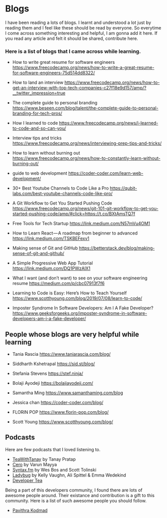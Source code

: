 # Blogs

I have been reading a lots of blogs. I learnt and understood a lot just by reading them and I feel like these should be read by everyone.  So everytime I come across something interesting and helpful, I am gonna add it here. If you read any article and felt it should be shared, contribute here. 
### Here is a list of blogs that I came across while learning. 

  * How to write great resume for software engineers 
  https://www.freecodecamp.org/news/how-to-write-a-great-resume-for-software-engineers-75d514dd8322/
  
  * How to land an interview 
  https://www.freecodecamp.org/news/how-to-get-an-interview-with-top-tech-companies-c27f18e9d157/amp/?__twitter_impression=true
  
  * The complete guide to personal branding
  https://www.beseen.com/blog/talent/the-complete-guide-to-personal-branding-for-tech-pros/
  
  * How I learned to code 
  https://www.freecodecamp.org/news/i-learned-to-code-and-so-can-you/
  
  * Interview tips and tricks
  https://www.freecodecamp.org/news/interviewing-prep-tips-and-tricks/
  
  * How to learn without burning out
  https://www.freecodecamp.org/news/how-to-constantly-learn-without-burning-out/
  
  * guide to web development
  https://coder-coder.com/learn-web-development/
  
  * 30+ Best Youtube Channels to Code Like a Pro
  https://qubit-labs.com/best-youtube-channels-code-like-pro/
  
  * A Git Workflow to Get You Started Pushing Code
  https://www.freecodecamp.org/news/git-101-git-workflow-to-get-you-started-pushing-code/amp/#click=https://t.co/BXtAmsTQ7f
  
  * Free Tools for Tech Startup
  https://link.medium.com/N57mVu4OM1
  
  * How to Learn React — A roadmap from beginner to advanced
  https://link.medium.com/TSKBEFexv1
  
  * Making sense of Git and GitHub
  https://betterstack.dev/blog/making-sense-of-git-and-github/
  
  * A Simple Progressive Web App Tutorial
  https://link.medium.com/DQ1PWzAlX1
  
  * What I want (and don’t want) to see on your software engineering resume
  https://medium.com/p/cbc07913f7f6
  
  * Learning to Code is Easy: Here’s How to Teach Yourself
  https://www.scotthyoung.com/blog/2019/07/08/learn-to-code/
  
  * Imposter Syndrome In Software Developers: Am I A Fake Developer?
  https://www.geeksforgeeks.org/imposter-syndrome-in-software-developers-am-i-a-fake-developer/
  
  ## People whose blogs are very helpful while learning
  
  * Tania Rascia https://www.taniarascia.com/blog/
  
  * Siddharth Kshetrapal https://sid.st/blog/
  
  * Stefania Stevens https://stef.ninja/
  
  * Bolaji Ayodeji https://bolajiayodeji.com/

  * Samantha Ming https://www.samanthaming.com/blog 
  
  * Jessica chan https://coder-coder.com/blog/
  
  * FLORIN POP https://www.florin-pop.com/blog/ 
  
  * Scott Young https://www.scotthyoung.com/blog/ 
  
  ## Podcasts
  Here are few podcasts that I loved listening to.
  * [TeaWithTanay](https://teawithtanay.com/) by Tanay Pratap
  * [Cero](https://www.youtube.com/watch?v=urhMZSeG33U&list=PLSAVyiM48sqsbznpqLl2l4xR0e7gWJ2T-) by Varun Mayya
  * [Syntax.fm](https://syntax.fm/) by Wes Bos and Scott Tolinski
  * [Ladybug](https://ladybug.dev/) by Kelly Vaughn, Ali Spittel & Emma Wedekind
  * [Developer Tea](https://spec.fm/podcasts/developer-tea)
  
Being a part of this developers community, I found there are lots of awesome people around. Their existance and contribution is a gift to this community. Here is a list of such awesome people you should follow.

* [Pavithra Kodmad](https://twitter.com/PKodmad)

